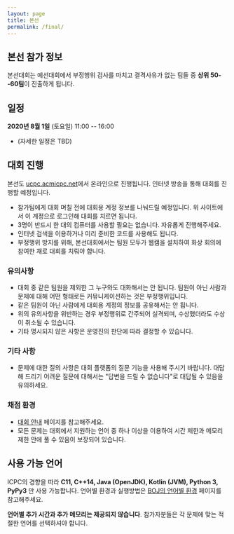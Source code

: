 ```yaml
---
layout: page
title: 본선
permalink: /final/
---
```


## 본선 참가 정보

본선대회는 예선대회에서 부정행위 검사를 마치고 결격사유가 없는 팀들 중 **상위 50--60팀**이 진출하게 됩니다.

## 일정

**2020년 8월 1일** (토요일) 11:00 -- 16:00

- (자세한 일정은 TBD)

## 대회 진행

본선도 [ucpc.acmicpc.net](https://ucpc.acmicpc.net/info)에서 온라인으로 진행됩니다.
인터넷 방송을 통해 대회를 진행할 예정입니다.

 * 참가팀에게 대회 며칠 전에 대회용 계정 정보를 나눠드릴 예정입니다. 위 사이트에서 이 계정으로 로그인해 대회를 치르면 됩니다.
 * 3명이 반드시 한 대의 컴퓨터를 사용할 필요는 없습니다. 자유롭게 진행해주세요.
 * 인터넷 검색을 이용하거나 미리 준비한 코드를 사용해도 됩니다.
 * 부정행위 방지를 위해, 본선대회에서는 팀원 모두가 웹캠을 설치하여 화상 회의에 참여한 채로 대회를 치뤄야 합니다.

### 유의사항

 * 대회 중 같은 팀원을 제외한 그 누구와도 대화해서는 안 됩니다. 팀원이 아닌 사람과 문제에 대해 어떤 형태로든 커뮤니케이션하는 것은 부정행위입니다.
 * 같은 팀원이 아닌 사람에게 대회용 계정의 정보를 공유해서는 안 됩니다.
 * 위의 유의사항을 위반하는 경우 부정행위로 간주되어 실격되며, 수상했더라도 수상이 취소될 수 있습니다.
 * 기타 명시되지 않은 사항은 운영진의 판단에 따라 결정할 수 있습니다.

### 기타 사항

 * 문제에 대한 질의 사항은 대회 플랫폼의 질문 기능을 사용해 주시기 바랍니다. 대답해 드리기 어려운 질문에 대해서는 "답변을 드릴 수 없습니다"로 대답될 수 있음을 유의하세요.

### 채점 환경

- [대회 안내](https://ucpc.acmicpc.net/info) 페이지를 참고해주세요.
- 모든 문제는 대회에서 지원하는 언어 중 하나 이상을 이용하여 시간 제한과 메모리 제한 안에 풀 수 있음이 보장되어 있습니다.

## 사용 가능 언어

ICPC의 경향을 따라
**C11, C++14, Java (OpenJDK), Kotlin (JVM), Python 3, PyPy3** 만 사용 가능합니다.
언어별 환경과 실행방법은 [BOJ의 언어별 환경](https://www.acmicpc.net/help/language) 페이지를 참고해주세요.

**언어별 추가 시간과 추가 메모리는 제공되지 않습니다**.
참가자분들은 각 문제에 맞는 적절한 언어를 선택하셔야 합니다.
